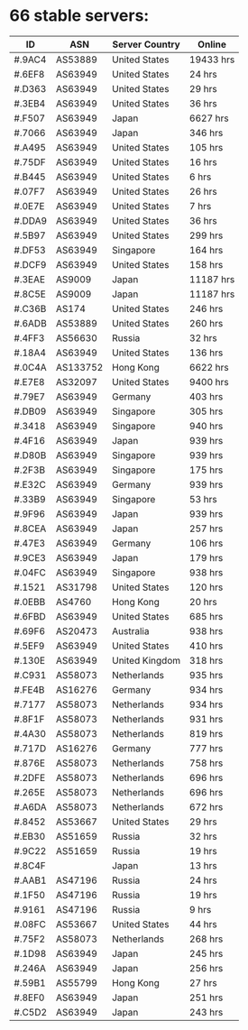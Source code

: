 # 66 stable servers:

| ID | ASN | Server Country | Online |
| ------ | ------ | ------ | ------ |
| #.9AC4 | AS53889 | United States | 19433 hrs |
| #.6EF8 | AS63949 | United States | 24 hrs |
| #.D363 | AS63949 | United States | 29 hrs |
| #.3EB4 | AS63949 | United States | 36 hrs |
| #.F507 | AS63949 | Japan | 6627 hrs |
| #.7066 | AS63949 | Japan | 346 hrs |
| #.A495 | AS63949 | United States | 105 hrs |
| #.75DF | AS63949 | United States | 16 hrs |
| #.B445 | AS63949 | United States | 6 hrs |
| #.07F7 | AS63949 | United States | 26 hrs |
| #.0E7E | AS63949 | United States | 7 hrs |
| #.DDA9 | AS63949 | United States | 36 hrs |
| #.5B97 | AS63949 | United States | 299 hrs |
| #.DF53 | AS63949 | Singapore | 164 hrs |
| #.DCF9 | AS63949 | United States | 158 hrs |
| #.3EAE | AS9009 | Japan | 11187 hrs |
| #.8C5E | AS9009 | Japan | 11187 hrs |
| #.C36B | AS174 | United States | 246 hrs |
| #.6ADB | AS53889 | United States | 260 hrs |
| #.4FF3 | AS56630 | Russia | 32 hrs |
| #.18A4 | AS63949 | United States | 136 hrs |
| #.0C4A | AS133752 | Hong Kong | 6622 hrs |
| #.E7E8 | AS32097 | United States | 9400 hrs |
| #.79E7 | AS63949 | Germany | 403 hrs |
| #.DB09 | AS63949 | Singapore | 305 hrs |
| #.3418 | AS63949 | Singapore | 940 hrs |
| #.4F16 | AS63949 | Japan | 939 hrs |
| #.D80B | AS63949 | Singapore | 939 hrs |
| #.2F3B | AS63949 | Singapore | 175 hrs |
| #.E32C | AS63949 | Germany | 939 hrs |
| #.33B9 | AS63949 | Singapore | 53 hrs |
| #.9F96 | AS63949 | Japan | 939 hrs |
| #.8CEA | AS63949 | Japan | 257 hrs |
| #.47E3 | AS63949 | Germany | 106 hrs |
| #.9CE3 | AS63949 | Japan | 179 hrs |
| #.04FC | AS63949 | Singapore | 938 hrs |
| #.1521 | AS31798 | United States | 120 hrs |
| #.0EBB | AS4760 | Hong Kong | 20 hrs |
| #.6FBD | AS63949 | United States | 685 hrs |
| #.69F6 | AS20473 | Australia | 938 hrs |
| #.5EF9 | AS63949 | United States | 410 hrs |
| #.130E | AS63949 | United Kingdom | 318 hrs |
| #.C931 | AS58073 | Netherlands | 935 hrs |
| #.FE4B | AS16276 | Germany | 934 hrs |
| #.7177 | AS58073 | Netherlands | 934 hrs |
| #.8F1F | AS58073 | Netherlands | 931 hrs |
| #.4A30 | AS58073 | Netherlands | 819 hrs |
| #.717D | AS16276 | Germany | 777 hrs |
| #.876E | AS58073 | Netherlands | 758 hrs |
| #.2DFE | AS58073 | Netherlands | 696 hrs |
| #.265E | AS58073 | Netherlands | 696 hrs |
| #.A6DA | AS58073 | Netherlands | 672 hrs |
| #.8452 | AS53667 | United States | 29 hrs |
| #.EB30 | AS51659 | Russia | 32 hrs |
| #.9C22 | AS51659 | Russia | 19 hrs |
| #.8C4F |  | Japan | 13 hrs |
| #.AAB1 | AS47196 | Russia | 24 hrs |
| #.1F50 | AS47196 | Russia | 19 hrs |
| #.9161 | AS47196 | Russia | 9 hrs |
| #.08FC | AS53667 | United States | 44 hrs |
| #.75F2 | AS58073 | Netherlands | 268 hrs |
| #.1D98 | AS63949 | Japan | 245 hrs |
| #.246A | AS63949 | Japan | 256 hrs |
| #.59B1 | AS55799 | Hong Kong | 27 hrs |
| #.8EF0 | AS63949 | Japan | 251 hrs |
| #.C5D2 | AS63949 | Japan | 243 hrs |

